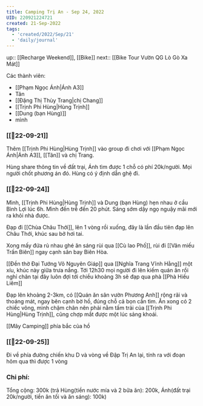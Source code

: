 ```yaml
---
title: Camping Trị An - Sep 24, 2022
UID: 220921224721
created: 21-Sep-2022
tags:
  - 'created/2022/Sep/21'
  - 'daily/journal'
---
```

up:: [[Recharge Weekend]], [[Bike]]
next:: [[Bike Tour Vườn QG Lò Gò Xa Mát]]

Các thành viên:
- [[Phạm Ngọc Ánh|Ánh A3]]
- Tân
- [[Đặng Thị Thùy Trang|chị Chang]]
- [[Trịnh Phi Hùng|Hùng Trịnh]]
- [[Dung (bạn Hùng)]]
- mình

### [[📝22-09-21]]

Thêm [[Trịnh Phi Hùng|Hùng Trịnh]] vào group đi chơi với [[Phạm Ngọc Ánh|Ánh A3]], [[Tân]] và chị Trang.

Hùng share thông tin về đất trại, Ánh tìm được 1 chỗ có phí 20k/người. Mọi người chốt phương án đó. Hùng có ý định dẫn ghệ đi.

### [[📝22-09-24]]
Mình, [[Trịnh Phi Hùng|Hùng Trịnh]] và Dung (bạn Hùng) hẹn nhau ở cầu Bình Lợi lúc 6h. Mình đến trễ đến 20 phút. Sáng sớm dậy ngọ nguậy mãi mới ra khỏi nhà được.

Đạp đi [[Chùa Châu Thới]], lên 1 vòng rồi xuống, đây là lần đầu tiên đạp lên Châu Thới, khúc sau bở hơi tai.

Xong mấy đứa rủ nhau ghé ăn sáng rùi qua [[Cù lao Phố]], rùi đi [[Văn miếu Trấn Biên]] ngay cạnh sân bay Biên Hòa.

[[Đền thờ Đại Tướng Võ Nguyên Giáp]] qua [[Nghĩa Trang Vĩnh Hằng]] một xíu, khúc này giữa trưa nắng. Tới 12h30 mọi người đi lên kiếm quán ăn rồi nghỉ chân tại đây luôn đợi tới chiều khoảng 3h sẽ đạp qua phà [[Phà Hiếu Liêm]]

Đạp lên khoảng 2-3km, có [[Quán ăn sân vườn Phương Anh]] rộng rãi và thoáng mát, ngay bên cạnh bờ hồ, đúng chỗ cả bọn cần tìm. Ăn xong có 2 chiếc võng, mình chậm chân nên phải nằm tấm trải của [[Trịnh Phi Hùng|Hùng Trịnh]], cũng chợp mắt được một lúc sảng khoái.

[[Mây Camping]] phía bắc của hồ

### [[📝22-09-25]]
Đi về phía đường chiến khu D và vòng về Đập Trị An lại, tính ra với đoạn hôm qua thì được 1 vòng

### Chi phí:
Tổng cộng: 300k (trả Hùng(tiền nước mía và 2 bữa ăn): 200k, Ánh(đất trại 20k/người, tiền ăn tối và ăn sáng): 100k)
